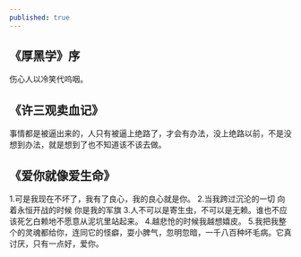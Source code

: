 ```yaml
---
published: true
---
```

## 《厚黑学》序
  伤心人以冷笑代呜咽。
## 《许三观卖血记》
  事情都是被逼出来的，人只有被逼上绝路了，才会有办法，没上绝路以前，不是没想到办法，就是想到了也不知道该不该去做。
## 《爱你就像爱生命》
  1.可是我现在不坏了，我有了良心，我的良心就是你。
  2.当我跨过沉沦的一切
    向着永恒开战的时候
    你是我的军旗
  3.人不可以是寄生虫，不可以是无赖。谁也不应该死乞白赖地不愿意从泥坑里站起来。
  4.越悲怆的时候我越想嬉皮。
  5.我把我整个的灵魂都给你，连同它的怪癖，耍小脾气，忽明忽暗，一千八百种坏毛病。它真讨厌，只有一点好，爱你。